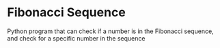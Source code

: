 # Fibonacci Sequence
 Python program that can check if a number is in the Fibonacci sequence, and check for a specific number in the sequence
